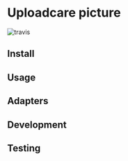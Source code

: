 # Uploadcare picture
![travis](https://travis-ci.org/uploadcare/picture.svg?branch=master)

## Install

## Usage

## Adapters

## Development

## Testing
